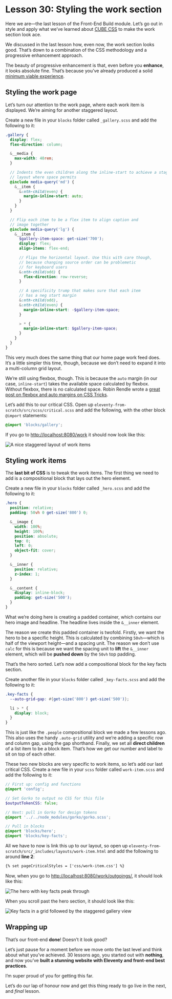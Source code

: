 # Lesson 30: Styling the work section

<ContentWarning />
 
Here we are—the last lesson of the Front-End Build module. Let’s go out in style and apply what we’ve learned about [CUBE CSS](https://piccalil.li/cube-css/) to make the work section look ace.

We discussed in the last lesson how, even now, the work section looks good. That’s down to a combination of the CSS methodology and a progressive enhancement approach.

The beauty of progressive enhancement is that, even before you **enhance**, it looks absolute fine. That’s because you’ve already produced a solid [minimum viable experience](https://hankchizljaw.com/wrote/the-p-in-progressive-enhancement-stands-for-pragmatism/#heading-a-progressive-mindset).

## Styling the work page

Let’s turn our attention to the work page, where each work item is displayed. We’re aiming for another staggered layout.

Create a new file in your `blocks` folder called `_gallery.scss` and add the following to it:

```scss
.gallery {
  display: flex;
  flex-direction: column;

  &__media {
    max-width: 40rem;
  }

  // Indents the even children along the inline-start to achieve a staggered
  // layout where space permits
  @include media-query('md') {
    &__item {
      &:nth-child(even) {
        margin-inline-start: auto;
      }
    }
  }

  // Flip each item to be a flex item to align caption and
  // image together
  @include media-query('lg') {
    &__item {
      $gallery-item-space: get-size('700');
      display: flex;
      align-items: flex-end;

      // Flips the horizontal layout. Use this with care though,
      // because changing source order can be problemetic
      // for keyboard users
      &:nth-child(odd) {
        flex-direction: row-reverse;
      }

      // A specificity trump that makes sure that each item
      // has a neg start margin
      &:nth-child(odd),
      &:nth-child(even) {
        margin-inline-start: -$gallery-item-space;
      }

      > * {
        margin-inline-start: $gallery-item-space;
      }
    }
  }
}
```

This very much does the same thing that our home page work feed does. It’s a little simpler this time, though, because we don’t need to expand it into a multi-column grid layout.

We’re still using flexbox, though. This is because the `auto` margin (in our case, `inline-start`) takes the available space calculated by flexbox. Without flexbox, there is no calculated space. Robin Rendle wrote a [great post on flexbox and auto margins on CSS Tricks](https://css-tricks.com/the-peculiar-magic-of-flexbox-and-auto-margins/).

Let’s add this to our critical CSS. Open up `eleventy-from-scratch/src/scss/critical.scss` and add the following, with the other block `@import` statements:

```scss
@import 'blocks/gallery';
```

If you go to <http://localhost:8080/work> it should now look like this:

![A nice staggered layout of work items](/images/courses/learn-eleventy-from-scratch/ss-work-page-styled.jpg)

## Styling work items

The **last bit of CSS** is to tweak the work items. The first thing we need to add is a compositional block that lays out the hero element.

Create a new file in your `blocks` folder called `_hero.scss` and add the following to it:

```scss
.hero {
  position: relative;
  padding: 50vh 0 get-size('800') 0;

  &__image {
    width: 100%;
    height: 100%;
    position: absolute;
    top: 0;
    left: 0;
    object-fit: cover;
  }

  &__inner {
    position: relative;
    z-index: 1;
  }

  &__content {
    display: inline-block;
    padding: get-size('500');
  }
}
```

What we’re doing here is creating a padded container, which contains our hero image and headline. The headline lives inside the `&__inner` element.

The reason we create this padded container is twofold. Firstly, we want the hero to be a specific height. This is calculated by combining `50vh`—which is half of the viewport height—and a spacing unit. The reason we don’t use `calc` for this is because we want the spacing unit to **lift** the `&__inner` element, which will be **pushed down** by the `50vh` top padding.

That’s the hero sorted. Let’s now add a compositional block for the key facts section.

Create another file in your `blocks` folder called `_key-facts.scss` and add the following to it:

```scss
.key-facts {
  --auto-grid-gap: #{get-size('800') get-size('500')};

  li > * {
    display: block;
  }
}
```

This is just like the `.people` compositional block we made a few lessons ago. This also uses the handy `.auto-grid` utility and we’re adding a specific row and column gap, using the gap shorthand. Finally, we set all **direct children** of a list item to be a block item. That’s how we get our number and label to sit on top of each other.

These two new blocks are very specific to work items, so let’s add our last critical CSS. Create a new file in your `scss` folder called `work-item.scss` and add the following to it:

```scss
// First up: config and functions
@import 'config';

// Set Gorko to output no CSS for this file
$outputTokenCSS: false;

// Next: pull in Gorko for design tokens
@import '../../node_modules/gorko/gorko.scss';

// Pull in blocks
@import 'blocks/hero';
@import 'blocks/key-facts';
```

All we have to now is link this up to our layout, so open up `eleventy-from-scratch/src/_includes/layouts/work-item.html` and add the following to around **line 2**:

```html
{% set pageCriticalStyles = ['css/work-item.css'] %}
```

Now, when you go to <http://localhost:8080/work/outgoings/>, it should look like this:

![The hero with key facts peak through](/images/courses/learn-eleventy-from-scratch/ss-work-item-hero.jpg)

When you scroll past the hero section, it should look like this:

![Key facts in a grid followed by the staggered gallery view](/images/courses/learn-eleventy-from-scratch/ss-work-item-gallery.jpg)

## Wrapping up

That’s our front-end **done**! Doesn’t it look good?

Let’s just pause for a moment before we move onto the last level and think about what you’ve achieved. 30 lessons ago, you started out with **nothing**, and now you’ve **built a stunning website with Eleventy and front-end best practices**.

I’m super proud of you for getting this far.

Let’s do our lap of honour now and get this thing ready to go live in the next, and _final_ lesson.
